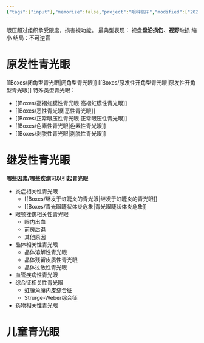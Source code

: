 ```yaml
---
{"tags":["input"],"memorize":false,"project":"眼科临床","modified":["2025-06-30","2025-06-29","2025-06-28","2025-06-27","2025-06-15","2025-05-30"],"dg-publish":true,"permalink":"/Boxes/青光眼/","dgPassFrontmatter":true}
---
```


眼压超过组织承受限度，损害视功能。
最典型表现：
	视盘**盘沿损伤**、**视野**缺损 缩小
结局：不可逆盲




# 原发性青光眼
[[Boxes/闭角型青光眼\|闭角型青光眼]]
[[Boxes/原发性开角型青光眼\|原发性开角型青光眼]]
特殊类型青光眼：
* [[Boxes/高褶虹膜性青光眼\|高褶虹膜性青光眼]]
* [[Boxes/恶性青光眼\|恶性青光眼]]
* [[Boxes/正常眼压性青光眼\|正常眼压性青光眼]]
* [[Boxes/色素性青光眼\|色素性青光眼]]
* [[Boxes/剥脱性青光眼\|剥脱性青光眼]]
# 继发性青光眼
**哪些因素/哪些疾病可以引起青光眼**
* 炎症相关性青光眼
	* [[Boxes/继发于虹睫炎的青光眼\|继发于虹睫炎的青光眼]]
	* [[Boxes/青光眼睫状体炎危象\|青光眼睫状体炎危象]]
* 眼顿挫伤相关性青光眼
	* 眼内出血
	* 前房后退
	* 其他原因
* 晶体相关性青光眼
	* 晶体溶解性青光眼
	* 晶体残留皮质性青光眼
	* 晶体过敏性青光眼
* 血管疾病性青光眼
* 综合征相关性青光眼
	* 虹膜角膜内皮综合征
	* Strurge-Weber综合征
* 药物相关性青光眼

# 儿童青光眼